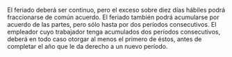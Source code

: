 El feriado deberá ser continuo, pero el exceso sobre diez días hábiles podrá fraccionarse de común acuerdo.
El feriado también podrá acumularse por acuerdo de las partes, pero sólo hasta por dos períodos consecutivos.
El empleador cuyo trabajador tenga acumulados dos períodos consecutivos, deberá en todo caso otorgar al menos el primero de éstos, antes de completar el año que le da derecho a un nuevo período.